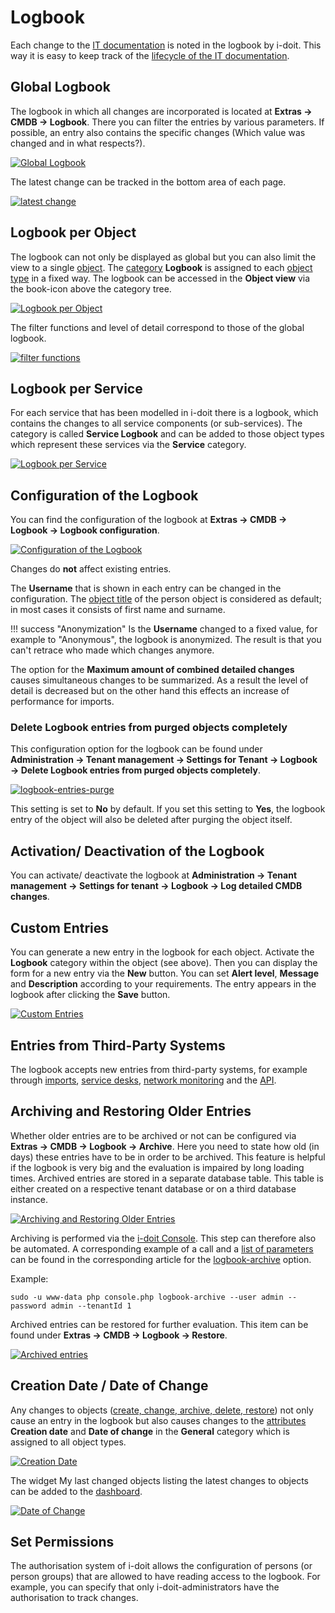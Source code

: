 # Logbook

Each change to the [IT documentation](../glossary.md) is noted in the logbook by i-doit. This way it is easy to keep track of the [lifecycle of the IT documentation](./life-and-documentation-cycle.md).

## Global Logbook

The logbook in which all changes are incorporated is located at **Extras → CMDB → Logbook**. There you can filter the entries by various parameters. If possible, an entry also contains the specific changes (Which value was changed and in what respects?).

[![Global Logbook](../assets/images/en/basics/logbook/1-lb.png)](../assets/images/en/basics/logbook/1-lb.png)

The latest change can be tracked in the bottom area of each page.

[![latest change](../assets/images/en/basics/logbook/2-lb.png)](../assets/images/en/basics/logbook/2-lb.png)

## Logbook per Object

The logbook can not only be displayed as global but you can also limit the view to a single [object](../glossary.md). The [category](../glossary.md) **Logbook** is assigned to each [object type](../glossary.md) in a fixed way. The logbook can be accessed in the **Object view** via the book-icon above the category tree.

[![Logbook per Object](../assets/images/en/basics/logbook/3-lb.png)](../assets/images/en/basics/logbook/3-lb.png)

The filter functions and level of detail correspond to those of the global logbook.

[![filter functions](../assets/images/en/basics/logbook/4-lb.png)](../assets/images/en/basics/logbook/4-lb.png)

## Logbook per Service

For each service that has been modelled in i-doit there is a logbook, which contains the changes to all service components (or sub-services). The category is called **Service Logbook** and can be added to those object types which represent these services via the **Service** category.

[![Logbook per Service](../assets/images/en/basics/logbook/5-lb.png)](../assets/images/en/basics/logbook/5-lb.png)

## Configuration of the Logbook

You can find the configuration of the logbook at **Extras → CMDB → Logbook → Logbook configuration**.

[![Configuration of the Logbook](../assets/images/en/basics/logbook/6-lb.png)](../assets/images/en/basics/logbook/6-lb.png)

Changes do **not** affect existing entries.

The **Username** that is shown in each entry can be changed in the configuration. The [object title](../glossary.md) of the person object is considered as default; in most cases it consists of first name and surname.

!!! success "Anonymization"
    Is the **Username** changed to a fixed value, for example to "Anonymous", the logbook is anonymized. The result is that you can't retrace who made which changes anymore.

The option for the **Maximum amount of combined detailed changes** causes simultaneous changes to be summarized. As a result the level of detail is decreased but on the other hand this effects an increase of performance for imports.

### Delete Logbook entries from purged objects completely

This configuration option for the logbook can be found under **Administration → Tenant management → Settings for Tenant → Logbook → Delete Logbook entries from purged objects completely**.

[![logbook-entries-purge](../assets/images/en/basics/logbook/12-lb.png)](../assets/images/en/basics/logbook/12-lb.png)

This setting is set to **No** by default. If you set this setting to **Yes**, the logbook entry of the object will also be deleted after purging the object itself.

## Activation/ Deactivation of the Logbook

You can activate/ deactivate the logbook at **Administration → Tenant management → Settings for tenant → Logbook → Log detailed CMDB changes**.

## Custom Entries

You can generate a new entry in the logbook for each object. Activate the **Logbook** category within the object (see above). Then you can display the form for a new entry via the **New** button. You can set  **Alert level**, **Message** and **Description** according to your requirements. The entry appears in the logbook after clicking the **Save** button.

[![Custom Entries](../assets/images/en/basics/logbook/7-lb.png)](../assets/images/en/basics/logbook/7-lb.png)

## Entries from Third-Party Systems

The logbook accepts new entries from third-party systems, for example through [imports](../consolidate-data/index.md), [service desks](../evaluation/cmdb-explorer/index.md), [network monitoring](../automation-and-integration/network-monitoring/index.md) and the [API](../i-doit-add-ons/api/index.md).

## Archiving and Restoring Older Entries

Whether older entries are to be archived or not can be configured via **Extras → CMDB → Logbook → Archive**. Here you need to state how old (in days) these entries have to be in order to be archived. This feature is helpful if the logbook is very big and the evaluation is impaired by long loading times. Archived entries are stored in a separate database table. This table is either created on a respective tenant database or on a third database instance.

[![Archiving and Restoring Older Entries](../assets/images/en/basics/logbook/8-lb.png)](../assets/images/en/basics/logbook/8-lb.png)

Archiving is performed via the [i-doit Console](../i-doit-add-ons/api/index.md). This step can therefore also be automated. A corresponding example of a call and a [list of parameters](../automation-and-integration/cli/console/commands-and-options.md) can be found in the corresponding article for the [logbook-archive](../automation-and-integration/cli/console/commands-and-options.md#logbook-archive) option.

Example:

```shell
sudo -u www-data php console.php logbook-archive --user admin --password admin --tenantId 1
```

Archived entries can be restored for further evaluation. This item can be found under **Extras → CMDB → Logbook → Restore**.

[![Archived entries](../assets/images/en/basics/logbook/9-lb.png)](../assets/images/en/basics/logbook/9-lb.png)

## Creation Date / Date of Change

Any changes to objects ([create, change, archive, delete, restore](./life-and-documentation-cycle.md)) not only cause an entry in the logbook but also causes changes to the [attributes](../glossary.md) **Creation date** and **Date of change** in the **General** category which is assigned to all object types.

[![Creation Date](../assets/images/en/basics/logbook/10-lb.png)](../assets/images/en/basics/logbook/10-lb.png)

The widget My last changed objects listing the latest changes to objects can be added to the [dashboard](./dashboard-and-widgets.md).

[![Date of Change](../assets/images/en/basics/logbook/11-lb.png)](../assets/images/en/basics/logbook/11-lb.png)

## Set Permissions

The authorisation system of i-doit allows the configuration of persons (or person groups) that are allowed to have reading access to the logbook. For example, you can specify that only i-doit-administrators have the authorisation to track changes.
